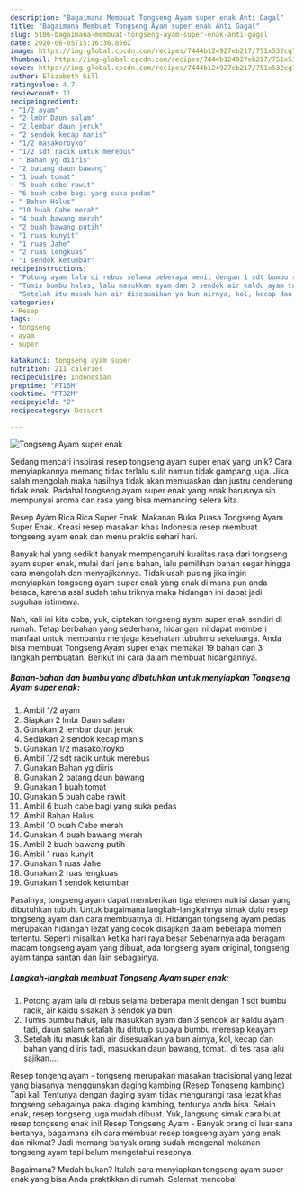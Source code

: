 ```yaml
---
description: "Bagaimana Membuat Tongseng Ayam super enak Anti Gagal"
title: "Bagaimana Membuat Tongseng Ayam super enak Anti Gagal"
slug: 5106-bagaimana-membuat-tongseng-ayam-super-enak-anti-gagal
date: 2020-06-05T15:16:36.856Z
image: https://img-global.cpcdn.com/recipes/7444b124927eb217/751x532cq70/tongseng-ayam-super-enak-foto-resep-utama.jpg
thumbnail: https://img-global.cpcdn.com/recipes/7444b124927eb217/751x532cq70/tongseng-ayam-super-enak-foto-resep-utama.jpg
cover: https://img-global.cpcdn.com/recipes/7444b124927eb217/751x532cq70/tongseng-ayam-super-enak-foto-resep-utama.jpg
author: Elizabeth Gill
ratingvalue: 4.7
reviewcount: 11
recipeingredient:
- "1/2 ayam"
- "2 lmbr Daun salam"
- "2 lembar daun jeruk"
- "2 sendok kecap manis"
- "1/2 masakoroyko"
- "1/2 sdt racik untuk merebus"
- " Bahan yg diiris"
- "2 batang daun bawang"
- "1 buah tomat"
- "5 buah cabe rawit"
- "6 buah cabe bagi yang suka pedas"
- " Bahan Halus"
- "10 buah Cabe merah"
- "4 buah bawang merah"
- "2 buah bawang putih"
- "1 ruas kunyit"
- "1 ruas Jahe"
- "2 ruas lengkuas"
- "1 sendok ketumbar"
recipeinstructions:
- "Potong ayam lalu di rebus selama beberapa menit dengan 1 sdt bumbu racik, air kaldu sisakan 3 sendok ya bun"
- "Tumis bumbu halus, lalu masukkan ayam dan 3 sendok air kaldu ayam tadi, daun salam setalah itu ditutup supaya bumbu meresap keayam"
- "Setelah itu masuk kan air disesuaikan ya bun airnya, kol, kecap dan bahan yang d iris tadi, masukkan daun bawang, tomat.. di tes rasa lalu sajikan...."
categories:
- Resep
tags:
- tongseng
- ayam
- super

katakunci: tongseng ayam super 
nutrition: 211 calories
recipecuisine: Indonesian
preptime: "PT15M"
cooktime: "PT32M"
recipeyield: "2"
recipecategory: Dessert

---
```



![Tongseng Ayam super enak](https://img-global.cpcdn.com/recipes/7444b124927eb217/751x532cq70/tongseng-ayam-super-enak-foto-resep-utama.jpg)

Sedang mencari inspirasi resep tongseng ayam super enak yang unik? Cara menyiapkannya memang tidak terlalu sulit namun tidak gampang juga. Jika salah mengolah maka hasilnya tidak akan memuaskan dan justru cenderung tidak enak. Padahal tongseng ayam super enak yang enak harusnya sih mempunyai aroma dan rasa yang bisa memancing selera kita.

Resep Ayam Rica Rica Super Enak. Makanan Buka Puasa Tongseng Ayam Super Enak. Kreasi resep masakan khas Indonesia resep membuat tongseng ayam enak dan menu praktis sehari hari.

Banyak hal yang sedikit banyak mempengaruhi kualitas rasa dari tongseng ayam super enak, mulai dari jenis bahan, lalu pemilihan bahan segar hingga cara mengolah dan menyajikannya. Tidak usah pusing jika ingin menyiapkan tongseng ayam super enak yang enak di mana pun anda berada, karena asal sudah tahu triknya maka hidangan ini dapat jadi suguhan istimewa.


Nah, kali ini kita coba, yuk, ciptakan tongseng ayam super enak sendiri di rumah. Tetap berbahan yang sederhana, hidangan ini dapat memberi manfaat untuk membantu menjaga kesehatan tubuhmu sekeluarga. Anda bisa membuat Tongseng Ayam super enak memakai 19 bahan dan 3 langkah pembuatan. Berikut ini cara dalam membuat hidangannya.

<!--inarticleads1-->

##### Bahan-bahan dan bumbu yang dibutuhkan untuk menyiapkan Tongseng Ayam super enak:

1. Ambil 1/2 ayam
1. Siapkan 2 lmbr Daun salam
1. Gunakan 2 lembar daun jeruk
1. Sediakan 2 sendok kecap manis
1. Gunakan 1/2 masako/royko
1. Ambil 1/2 sdt racik untuk merebus
1. Gunakan  Bahan yg diiris
1. Gunakan 2 batang daun bawang
1. Gunakan 1 buah tomat
1. Gunakan 5 buah cabe rawit
1. Ambil 6 buah cabe bagi yang suka pedas
1. Ambil  Bahan Halus
1. Ambil 10 buah Cabe merah
1. Gunakan 4 buah bawang merah
1. Ambil 2 buah bawang putih
1. Ambil 1 ruas kunyit
1. Gunakan 1 ruas Jahe
1. Gunakan 2 ruas lengkuas
1. Gunakan 1 sendok ketumbar


Pasalnya, tongseng ayam dapat memberikan tiga elemen nutrisi dasar yang dibutuhkan tubuh. Untuk bagaimana langkah-langkahnya simak dulu resep tongseng ayam dan cara membuatnya di. Hidangan tongseng ayam pedas merupakan hidangan lezat yang cocok disajikan dalam beberapa momen tertentu. Seperti misalkan ketika hari raya besar Sebenarnya ada beragam macam tongseng ayam yang dibuat, ada tongseng ayam original, tongseng ayam tanpa santan dan lain sebagainya. 

<!--inarticleads2-->

##### Langkah-langkah membuat Tongseng Ayam super enak:

1. Potong ayam lalu di rebus selama beberapa menit dengan 1 sdt bumbu racik, air kaldu sisakan 3 sendok ya bun
1. Tumis bumbu halus, lalu masukkan ayam dan 3 sendok air kaldu ayam tadi, daun salam setalah itu ditutup supaya bumbu meresap keayam
1. Setelah itu masuk kan air disesuaikan ya bun airnya, kol, kecap dan bahan yang d iris tadi, masukkan daun bawang, tomat.. di tes rasa lalu sajikan....


Resep tongeng ayam - tongseng merupakan masakan tradisional yang lezat yang biasanya menggunakan daging kambing (Resep Tongseng kambing) Tapi kali Tentunya dengan daging ayam tidak mengurangi rasa lezat khas tongseng sebagainya pakai daging kambing, tentunya anda bisa. Selain enak, resep tongseng juga mudah dibuat. Yuk, langsung simak cara buat resep tongseng enak ini! Resep Tongseng Ayam - Banyak orang di luar sana bertanya, bagaimana sih cara membuat resep tongseng ayam yang enak dan nikmat? Jadi memang banyak orang sudah mengenal makanan tongseng ayam tapi belum mengetahui resepnya. 

Bagaimana? Mudah bukan? Itulah cara menyiapkan tongseng ayam super enak yang bisa Anda praktikkan di rumah. Selamat mencoba!
